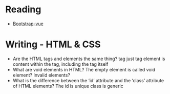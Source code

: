 # Reading

- [Bootstrap-vue](https://bootstrap-vue.org/docs)

# Writing - HTML & CSS

- Are the HTML tags and elements the same thing?
  tag just tag
  element is content within the tag, including the tag itself
- What are void elements in HTML?
  The empty element is called void element?
  Invalid elements?
- What is the difference between the ‘id’ attribute and the ‘class’ attribute of HTML elements?
  The id is unique
  class is generic

